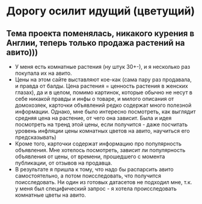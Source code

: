 # Дорогу осилит идущий (цветущий)
## Тема проекта поменялась, никакого курения в Англии, теперь только продажа растений на авито)))

- У меня есть комнатные растения (ну штук 30+-), и я несколько раз покупала их на авито. 
- Цены на этом сайте выставляют кое-как (сама пару раз продавала, и правда от балды. Цена растения = ценность растения в женских глазах), да и в целом, помимо картинок, которые обычно не несут в себе никакой правды и инфы о товаре, и милого описания от домохозяек, карточки объявлений редко содержат много полезной информации. Однако, мне было интересно посмотреть, как выглядит средняя цена на растение, от чего она зависит. Была и идея посмотреть на тренд этой цены, если получится - даже посчитать уровень инфляции цены комнатных цветов на авито, научиться его предсказывать)
- Кроме того, карточки содержат информацию про популярность объявления. Мне хотелось посмотреть, зависит ли популярность объявления от цены, от времени, прошедшего с момента публикации, от отзывов на продавца.
- В результате я пришла к тому, что надо бы распарсить авито самостоятельно, а потом поисследовать, что получится поисследовать. Ни один из готовых датасетов не подходил мне, т.к. у меня был специфический запрос - я хотела происследовать комнатные цветы на авито.
